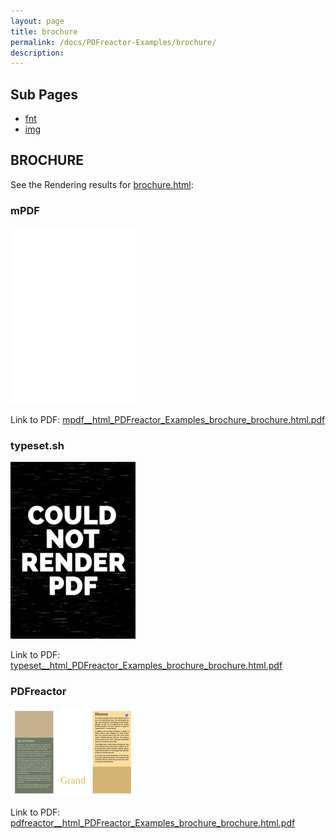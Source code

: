```yaml
---
layout: page
title: brochure
permalink: /docs/PDFreactor-Examples/brochure/
description: 
---
```


## Sub Pages
* [fnt](/compare.html2pdf.tools/docs/PDFreactor-Examples/brochure/fnt/)
* [img](/compare.html2pdf.tools/docs/PDFreactor-Examples/brochure/img/)


## BROCHURE

See the Rendering results for [brochure.html](/html/PDFreactor%20Examples/brochure/brochure.html):

### mPDF
![](mpdf__html_PDFreactor_Examples_brochure_brochure.html.png) 

Link to PDF: [mpdf__html_PDFreactor_Examples_brochure_brochure.html.pdf](mpdf__html_PDFreactor_Examples_brochure_brochure.html.pdf)

### typeset.sh
![](typeset__html_PDFreactor_Examples_brochure_brochure.html.png) 

Link to PDF: [typeset__html_PDFreactor_Examples_brochure_brochure.html.pdf](typeset__html_PDFreactor_Examples_brochure_brochure.html.pdf)

### PDFreactor
![](pdfreactor__html_PDFreactor_Examples_brochure_brochure.html.png) 

Link to PDF: [pdfreactor__html_PDFreactor_Examples_brochure_brochure.html.pdf](pdfreactor__html_PDFreactor_Examples_brochure_brochure.html.pdf)


